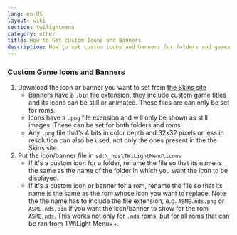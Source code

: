 ```yaml
---
lang: en-US
layout: wiki
section: twilightmenu
category: other
title: How to Get custom Icons and Banners
description: How to set custom icons and banners for folders and games in TWiLight Menu++
---
```


### Custom Game Icons and Banners
1. Download the icon or banner you want to set from [the Skins site](https://skins.ds-homebrew.com/icon/)
   - Banners have a `.bin` file extension, they include custom game titles and its icons can be still or animated. These files are can only be set for roms.
   - Icons have a `.png` file exension and will only be shown as still images. These can be set for both folders and roms.
   - Any `.png` file that's 4 bits in color depth and 32x32 pixels or less in resolution can also be used, not only the ones present in the the Skins site.
1. Put the icon/banner file in `sd:\_nds\TWiLightMenu\icons`
   - If it's a custom icon for a folder, rename the file so that its name is the same as the name of the folder in which you want the icon to be displayed.
   - If it's a custom icon or banner for a rom, rename the file so that its name is the same as the rom whose icon you want to replace. Note the the name has to include the file extension, e.g. `ASME.nds.png` or `ASME.nds.bin` if you want the icon/banner to show for the rom `ASME.nds`. This works not only for `.nds` roms, but for all roms that can be ran from TWiLight Menu++.
